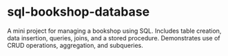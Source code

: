 # sql-bookshop-database
A mini project for managing a bookshop using SQL. Includes table creation, data insertion, queries, joins, and a stored procedure. Demonstrates use of CRUD operations, aggregation, and subqueries.
